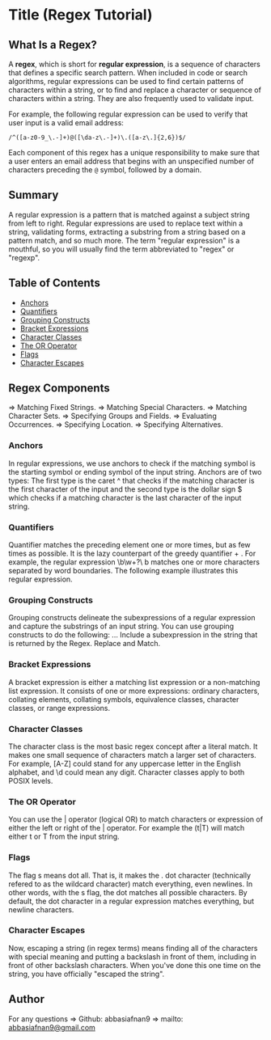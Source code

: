 # Title (Regex Tutorial)
## What Is a Regex?

A **regex**, which is short for **regular expression**, is a sequence of characters that defines a specific search pattern. When included in code or search algorithms, regular expressions can be used to find certain patterns of characters within a string, or to find and replace a character or sequence of characters within a string. They are also frequently used to validate input. 

For example, the following regular expression can be used to verify that user input is a valid email address:

`/^([a-z0-9_\.-]+)@([\da-z\.-]+)\.([a-z\.]{2,6})$/`

Each component of this regex has a unique responsibility to make sure that a user enters an email address that begins with an unspecified number of characters preceding the `@` symbol, followed by a domain.
## Summary
A regular expression is a pattern that is matched against a subject string from left to right. Regular expressions are used to replace text within a string, validating forms, extracting a substring from a string based on a pattern match, and so much more. The term "regular expression" is a mouthful, so you will usually find the term abbreviated to "regex" or "regexp".

## Table of Contents

- [Anchors](#anchors)
- [Quantifiers](#quantifiers)
- [Grouping Constructs](#grouping-constructs)
- [Bracket Expressions](#bracket-expressions)
- [Character Classes](#character-classes)
- [The OR Operator](#the-or-operator)
- [Flags](#flags)
- [Character Escapes](#character-escapes)

## Regex Components
=> Matching Fixed Strings.
=> Matching Special Characters.
=> Matching Character Sets.
=> Specifying Groups and Fields.
=> Evaluating Occurrences.
=> Specifying Location.
=> Specifying Alternatives.
### Anchors
In regular expressions, we use anchors to check if the matching symbol is the starting symbol or ending symbol of the input string. Anchors are of two types: The first type is the caret ^ that checks if the matching character is the first character of the input and the second type is the dollar sign $ which checks if a matching character is the last character of the input string.
### Quantifiers
Quantifier matches the preceding element one or more times, but as few times as possible. It is the lazy counterpart of the greedy quantifier + . For example, the regular expression \b\w+?\ b matches one or more characters separated by word boundaries. The following example illustrates this regular expression.
### Grouping Constructs
Grouping constructs delineate the subexpressions of a regular expression and capture the substrings of an input string. You can use grouping constructs to do the following: ... Include a subexpression in the string that is returned by the Regex. Replace and Match.
### Bracket Expressions
A bracket expression is either a matching list expression or a non-matching list expression. It consists of one or more expressions: ordinary characters, collating elements, collating symbols, equivalence classes, character classes, or range expressions.
### Character Classes
The character class is the most basic regex concept after a literal match. It makes one small sequence of characters match a larger set of characters. For example, [A-Z] could stand for any uppercase letter in the English alphabet, and \d could mean any digit. Character classes apply to both POSIX levels.
### The OR Operator
You can use the | operator (logical OR) to match characters or expression of either the left or right of the | operator. For example the (t|T) will match either t or T from the input string.
### Flags
The flag s means dot all. That is, it makes the . dot character (technically refered to as the wildcard character) match everything, even newlines. In other words, with the s flag, the dot matches all possible characters. By default, the dot character in a regular expression matches everything, but newline characters.
### Character Escapes
Now, escaping a string (in regex terms) means finding all of the characters with special meaning and putting a backslash in front of them, including in front of other backslash characters. When you've done this one time on the string, you have officially "escaped the string".
## Author

For any questions => Github: abbasiafnan9
=> mailto: abbasiafnan9@gmail.com 
